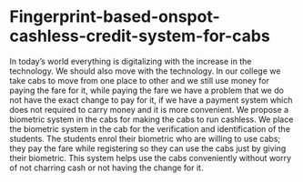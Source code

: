 # Fingerprint-based-onspot-cashless-credit-system-for-cabs
In today’s world everything is digitalizing with the increase in the technology. We should also move with the technology. In our college we take cabs to move from one place to other and we still use money for paying the fare for it, while paying the fare we have a problem that we do not have the exact change to pay for it, if we have a payment system which does not required to carry money and it is more convenient. We propose a biometric system in the cabs for making the cabs to run cashless. 
We place the biometric system in the cab for the verification and identification of the students. The students enrol their biometric who are willing to use cabs; they pay the fare while registering so they can use the cabs just by giving their biometric. This system helps use the cabs conveniently without worry of not charring cash or not having the change for it.
